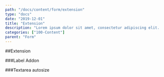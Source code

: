 ```yaml
---
path: "/docs/content/form/extension"
type: "docs"
date: "2019-12-01"
title: "Extension"
description: "Lorem ipsum dolor sit amet, consectetur adipiscing elit. Nunc tempus laoreet leo sit amet iaculis."
categories: ["100-Content"]
parent: "Form"
---
```


##Extension

###Label Addon

<demo>
  <demovanilla src="demos/inline/extensions/form/label-addon">
  </demovanilla>
</demo>

###Textarea autosize

<demo>
  <demovanilla src="demos/inline/extensions/form/textarea-autosize">
  </demovanilla>
</demo>
